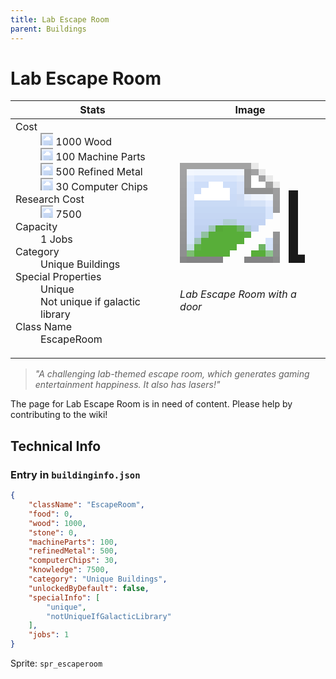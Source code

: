 ```yaml
---
title: Lab Escape Room
parent: Buildings
---
```

# Lab Escape Room

[//]: # (Pre-generated content)
<table><thead><tr><th>Stats</th><th>Image</th></tr></thead><tbody><tr><td><dl><dt>Cost</dt><dd><div class="resource-icon"><img style="object-position: -637px -751px;" src="https://tfe2-wiki.github.io/assets/sprites.png"></div> 1000 Wood<br><div class="resource-icon"><img style="object-position: -795px -761px;" src="https://tfe2-wiki.github.io/assets/sprites.png"></div> 100 Machine Parts<br><div class="resource-icon"><img style="object-position: -795px -775px;" src="https://tfe2-wiki.github.io/assets/sprites.png"></div> 500 Refined Metal<br><div class="resource-icon"><img style="object-position: -526px -523px;" src="https://tfe2-wiki.github.io/assets/sprites.png"></div> 30 Computer Chips</dd><dt>Research Cost</dt><dd><div class="resource-icon"><img style="object-position: -268px -522px;" src="https://tfe2-wiki.github.io/assets/sprites.png"></div> 7500</dd><dt>Capacity</dt><dd>1 Jobs</dd><dt>Category</dt><dd>Unique Buildings</dd><dt>Special Properties</dt><dd>Unique<br>Not unique if galactic library</dd><dt>Class Name</dt><dd>EscapeRoom</dd></dl></td><td><style>.building-image {width: 200px;height: 200px;overflow: hidden;position: relative;}.building-image img {image-rendering: pixelated;object-fit: none;transform: scale(10);transform-origin: left top;position: absolute;left: 0;top: 0;}.resource-image {width: 200px;height: 200px;overflow: hidden;position: relative;}.resource-image img {image-rendering: pixelated;object-fit: none;transform: scale(20);transform-origin: left top;position: absolute;left: 0;top: 0;}.building-icon {width: 20px;height: 20px;overflow: hidden;position: relative;display: inline-block;}.building-icon img {image-rendering: pixelated;object-fit: none;transform: scale(1);transform-origin: left top;position: absolute;left: 0;top: 0;}.resource-icon {width: 20px;height: 20px;overflow: hidden;position: relative;display: inline-block;}.resource-icon img {image-rendering: pixelated;object-fit: none;transform: scale(2);transform-origin: left top;position: absolute;left: 0;top: 0;}</style><div class="building-image"><img style="object-position: -960px -841px;" src="https://tfe2-wiki.github.io/assets/sprites.png" alt="Lab Escape Room Back"><img style="object-position: -938px -841px;" src="https://tfe2-wiki.github.io/assets/sprites.png" alt="Lab Escape Room"></div><i>Lab Escape Room with a door</i></td></tr></tbody></table><blockquote><i>"A challenging lab-themed escape room, which generates gaming entertainment happiness. It also has lasers!"</i></blockquote>

The page for Lab Escape Room is in need of content. Please help by contributing to the wiki!

## Technical Info
### Entry in `buildinginfo.json`

```json
{
    "className": "EscapeRoom",
    "food": 0,
    "wood": 1000,
    "stone": 0,
    "machineParts": 100,
    "refinedMetal": 500,
    "computerChips": 30,
    "knowledge": 7500,
    "category": "Unique Buildings",
    "unlockedByDefault": false,
    "specialInfo": [
        "unique",
        "notUniqueIfGalacticLibrary"
    ],
    "jobs": 1
}
```

Sprite: `spr_escaperoom`

